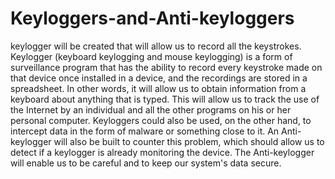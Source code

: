 # Keyloggers-and-Anti-keyloggers
keylogger will be created that will allow us to record all the keystrokes. Keylogger (keyboard keylogging and mouse keylogging) is a form of surveillance program that has the ability to record every keystroke made on that device once installed in a device, and the recordings are stored in a spreadsheet. In other words, it will allow us to obtain information from a keyboard about anything that is typed. This will allow us to track the use of the Internet by an individual and all the other programs on his or her personal computer. Keyloggers could also be used, on the other hand, to intercept data in the form of malware or something close to it. An Anti-keylogger will also be built to counter this problem, which should allow us to detect if a keylogger is already monitoring the device. The Anti-keylogger will enable us to be careful and to keep our system's data secure.
